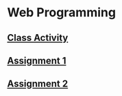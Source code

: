 # Web Programming

## [Class Activity](https://github.com/Holy-Morphism/Web-Programming-Assignments/tree/class-activity)

## [Assignment 1](https://github.com/Holy-Morphism/Web-Programming-Assignments/tree/assignment1)

## [Assignment 2](https://github.com/Holy-Morphism/Web-Programming-Assignments/tree/assignment2)
